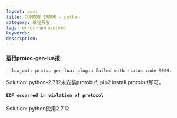 ```yaml
---
layout: post
title: COMMON ERROR - python
category: 编程开发
tags: error／unresolved
keywords: 
description: 
---
```


#### 运行protoc-gen-lua报:
```
--lua_out: protoc-gen-lua: plugin failed with status code 9009.
```

Solution:
python-2.7.12未安装protobuf, pip2 install protobuf即可。


#### `EOF occurred in violation of protocol`

Solution:
python使用2.7.12


